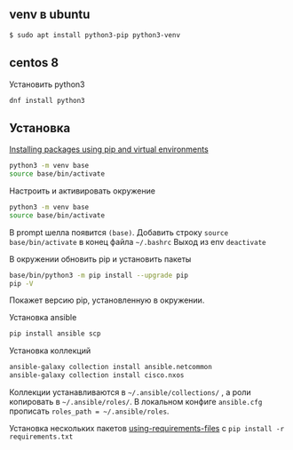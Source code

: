 ## venv в ubuntu

```sh
$ sudo apt install python3-pip python3-venv
```
## centos 8

Установить python3
```sh
dnf install python3
```

## Установка

[Installing packages using pip and virtual environments](https://packaging.python.org/guides/installing-using-pip-and-virtual-environments/)

```sh
python3 -m venv base
source base/bin/activate
```
Настроить и активировать окружение
```sh
python3 -m venv base
source base/bin/activate
```
В prompt шелла появится `(base)`. Добавить строку `source base/bin/activate` в конец файла `~/.bashrc`
Выход из env `deactivate`

В окружении обновить pip и установить пакеты
```sh
base/bin/python3 -m pip install --upgrade pip
pip -V
```
Покажет версию pip, установленную в окружении.


Установка ansible
```sh
pip install ansible scp
```
Установка коллекций
```sh
ansible-galaxy collection install ansible.netcommon
ansible-galaxy collection install cisco.nxos
```
Коллекции устанавливаются в `~/.ansible/collections/` , а роли копировать в `~/.ansible/roles/`. В локальном конфиге `ansible.cfg` прописать `roles_path = ~/.ansible/roles`.

Установка нескольких пакетов [using-requirements-files](https://packaging.python.org/guides/installing-using-pip-and-virtual-environments/#using-requirements-files) c `pip install -r requirements.txt`
